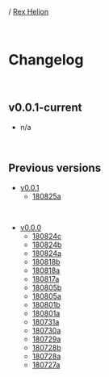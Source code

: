 / [Rex Helion](../)

<br>

# Changelog

<br>

## v0.0.1-current

- n/a
  
<br>

## Previous versions

- [v0.0.1](v0-0-1/)
  - [180825a](v0-0-1/180825a/)

<br>

- [v0.0.0](v0-0-0/)
  - [180824c](v0-0-0/180824c/)
  - [180824b](v0-0-0/180824b/)
  - [180824a](v0-0-0/180824a/)
  - [180818b](v0-0-0/180818b/)
  - [180818a](v0-0-0/180818a/)
  - [180817a](v0-0-0/180817a/)
  - [180805b](v0-0-0/180805b/)
  - [180805a](v0-0-0/180805a/)
  - [180801b](v0-0-0/180801b/)
  - [180801a](v0-0-0/180801a/)
  - [180731a](v0-0-0/180731a/)
  - [180730a](v0-0-0/180730a/)
  - [180729a](v0-0-0/180729a/)
  - [180728b](v0-0-0/180728b/)
  - [180728a](v0-0-0/180728a/)
  - [180727a](v0-0-0/180727a/)

<br>
<br>
<br>
